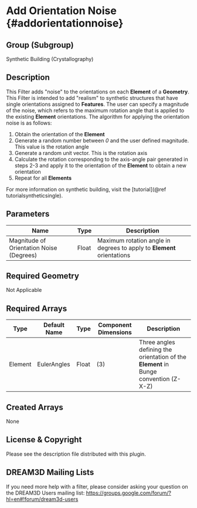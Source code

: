 Add Orientation Noise {#addorientationnoise}
=============

## Group (Subgroup) ##
Synthetic Building (Crystallography)

## Description ##
This Filter adds "noise" to the orientations on each **Element** of a **Geometry**.  This Filter is intended to add "realism" to synthetic structures that have single orientations assigned to **Features**.  The user can specify a magnitude of the noise, which refers to the maximum rotation angle that is applied to the existing **Element** orientations.  The algorithm for applying the orientation noise is as follows:

1. Obtain the orientation of the **Element**
2. Generate a random number between *0* and the user defined magnitude. This value is the rotation angle
3. Generate a random unit vector.  This is the rotation axis
4. Calculate the rotation corresponding to the axis-angle pair generated in steps 2-3 and apply it to the orientation of the **Element** to obtain a new orientation
5. Repeat for all **Elements**

For more information on synthetic building, visit the [tutorial](@ref tutorialsyntheticsingle).

## Parameters ##
| Name | Type | Description |
|------|------| ----------- |
| Magnitude of Orientation Noise (Degrees) | Float | Maximum rotation angle in degrees to apply to **Element** orientations |

## Required Geometry ##
Not Applicable

## Required Arrays ##
| Type | Default Name | Type | Component Dimensions | Description |
|------|--------------|-------------|---------|-----|
| Element | EulerAngles | Float | (3) | Three angles defining the orientation of the **Element** in Bunge convention (Z-X-Z) |

## Created Arrays ##
None

## License & Copyright ##

Please see the description file distributed with this plugin.

## DREAM3D Mailing Lists ##

If you need more help with a filter, please consider asking your question on the DREAM3D Users mailing list:
https://groups.google.com/forum/?hl=en#!forum/dream3d-users


